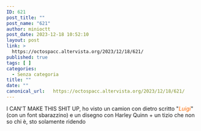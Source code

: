 ```yaml
---
ID: 621
post_title: ""
post_name: "621"
author: minioctt
post_date: 2023-12-18 10:52:10
layout: post
link: >
  https://octospacc.altervista.org/2023/12/18/621/
published: true
tags: [ ]
categories:
  - Senza categoria
title: ""
date: ""
canonical_url:   https://octospacc.altervista.org/2023/12/18/621/
---
```

<!-- wp:paragraph -->
<p>I CAN'T MAKE THIS SHIT UP, ho visto un camion con dietro scritto "<em><mark style="background-color:rgba(0,0,0,0);color:#ff6900" class="has-inline-color has-luminous-vivid-orange-color">Luigi</mark></em>" (con un font sbarazzino) e un disegno con Harley Quinn + un tizio che non so chi è, sto solamente ridendo</p>
<!-- /wp:paragraph -->
